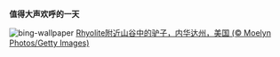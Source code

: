 
**值得大声欢呼的一天**

![bing-wallpaper](https://www.bing.com/th?id=OHR.RhyoliteDonkeys_ZH-CN2626127533_1920x1080.jpg)
[Rhyolite附近山谷中的驴子，内华达州，美国 (© Moelyn Photos/Getty Images)](https://www.bing.com/search?q=%E9%A9%B4%E5%AD%90&amp;form=hpcapt&amp;mkt=zh-cn)
  